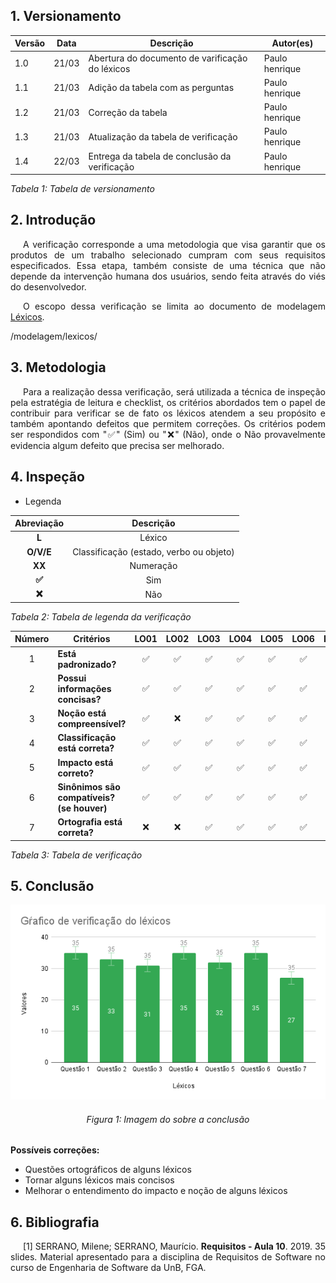 ## 1. Versionamento
| Versão | Data  | Descrição                                     | Autor(es) |
| ------ | ----- | --------------------------------------------- | --------- |
| 1.0    | 21/03 | Abertura do documento de varificação do léxicos | Paulo henrique |
| 1.1    | 21/03 | Adição da tabela com as perguntas | Paulo henrique |
| 1.2    | 21/03 | Correção da tabela | Paulo henrique |
| 1.3    | 21/03 | Atualização da tabela de verificação| Paulo henrique |
| 1.4    | 22/03 |  Entrega da tabela de conclusão da verificação | Paulo henrique |

*Tabela 1: Tabela de versionamento*

## 2. Introdução
<p style="text-align: justify; text-indent: 20px"> A verificação corresponde a uma metodologia que visa garantir que os produtos de um trabalho selecionado cumpram com seus requisitos especificados. Essa etapa, também consiste de uma técnica que não depende da intervenção humana dos usuários, sendo feita através do viés do desenvolvedor.</p>
<p style="text-align: justify; text-indent: 20px"> O escopo dessa verificação se limita ao documento de modelagem <a href="../../../modelagem/lexicos/">Léxicos</a>.</p>
/modelagem/lexicos/

## 3. Metodologia
<p style="text-align: justify; text-indent: 20px"> Para a realização dessa verificação, será utilizada a técnica de inspeção pela estratégia de leitura e checklist, os critérios abordados tem o papel de contribuir para verificar se de fato os léxicos atendem a seu propósito e também apontando defeitos que permitem correções. Os critérios podem ser respondidos com "✅" (Sim) ou "❌" (Não), onde o Não provavelmente evidencia algum defeito que precisa ser melhorado.</p>

## 4. Inspeção

* Legenda

| Abreviação |                Descrição                |
| :--------: | :-------------------------------------: |
|   **L**    |                 Léxico                  |
| **O/V/E**  | Classificação (estado, verbo ou objeto) |
|   **XX**   |                Numeração                |
|   **✅**    |                   Sim                   |
|   **❌**    |                   Não                   |

*Tabela 2: Tabela de legenda da verificação*

| **Número** | **Critérios**                              | **LO01** | **LO02** | **LO03** | **LO04** | **LO05** | **LO06** | **LO07** | **LO08** | **LO09** | **LO10** | **LV01** | **LV02** | **LV03** | **LV04** | **LV05** | **LV06** | **LV07** | **LV08** | **LV09** | **LV10** | **LV11** | **LV12** | **LV13** | **LV14** | **LV15** | **LV16** | **LV17** | **LE01** | **LE02** | **LE03** | **LE04** | **LE05** | **LE06** | **LE07** | **LE08** |
| :--------: | ------------------------------------------ | :------: | :------: | :------: | :------: | :------: | :------: | :------: | :------: | :------: | :------: | :------: | :------: | :------: | :------: | :------: | :------: | :------: | :------: | :------: | :------: | :------: | :------: | :------: | :------: | :------: | :------: | :------: | :------: | :------: | :------: | :------: | :------: | :------: | :------: | :------: |
|     1      | **Está padronizado?**                      |    ✅     |    ✅     |    ✅     |    ✅     |    ✅     |    ✅     |    ✅     |    ✅     |    ✅     |    ✅     |    ✅     |    ✅     |    ✅     |    ✅     |    ✅     |    ✅     |    ✅     |    ✅     |    ✅     |    ✅     |    ✅     |    ✅     |    ✅     |    ✅     |    ✅     |    ✅     |    ✅     |    ✅     |    ✅     |    ✅     |    ✅     |    ✅     |    ✅     |    ✅     |    ✅     |
|     2      | **Possui informações concisas?**           |    ✅     |    ✅     |    ✅     |    ✅     |    ✅     |    ✅     |    ✅     |    ✅     |    ✅     |    ❌     |    ✅     |    ✅     |    ✅     |    ✅     |    ✅     |    ✅     |    ✅     |    ✅     |    ✅     |    ✅     |    ✅     |    ✅     |    ✅     |    ✅     |    ✅     |    ✅     |    ❌     |    ✅     |    ✅     |    ✅     |    ✅     |    ✅     |    ✅     |    ✅     |    ✅     |
|     3      | **Noção está compreensível?**              |    ✅     |    ❌     |    ✅     |    ✅     |    ✅     |    ✅     |    ✅     |    ❌     |    ❌     |    ✅     |    ✅     |    ✅     |    ✅     |    ✅     |    ✅     |    ✅     |    ✅     |    ✅     |    ❌     |    ✅     |    ✅     |    ✅     |    ✅     |    ✅     |    ✅     |    ✅     |    ✅     |    ✅     |    ✅     |    ✅     |    ✅     |    ✅     |    ✅     |    ✅     |    ✅     |
|     4      | **Classificação está correta?**            |    ✅     |    ✅     |    ✅     |    ✅     |    ✅     |    ✅     |    ✅     |    ✅     |    ✅     |    ✅     |    ✅     |    ✅     |    ✅     |    ✅     |    ✅     |    ✅     |    ✅     |    ✅     |    ✅     |    ✅     |    ✅     |    ✅     |    ✅     |    ✅     |    ✅     |    ✅     |    ✅     |    ✅     |    ✅     |    ✅     |    ✅     |    ✅     |    ✅     |    ✅     |    ✅     |
|     5      | **Impacto está correto?**                  |    ✅     |    ✅     |    ✅     |    ✅     |    ✅     |    ✅     |    ✅     |    ✅     |    ✅     |    ✅     |    ❌     |    ✅     |    ✅     |    ✅     |    ❌     |    ✅     |    ✅     |    ✅     |    ✅     |    ✅     |    ✅     |    ❌     |    ✅     |    ✅     |    ✅     |    ✅     |    ✅     |    ✅     |    ✅     |    ✅     |    ✅     |    ✅     |    ✅     |    ✅     |    ✅     |
|     6      | **Sinônimos são compatíveis? (se houver)** |    ✅     |    ✅     |    ✅     |    ✅     |    ✅     |    ✅     |    ✅     |    ✅     |    ✅     |    ✅     |    ✅     |    ✅     |    ✅     |    ✅     |    ✅     |    ✅     |    ✅     |    ✅     |    ✅     |    ✅     |    ✅     |    ✅     |    ✅     |    ✅     |    ✅     |    ✅     |    ✅     |    ✅     |    ✅     |    ✅     |    ✅     |    ✅     |    ✅     |    ✅     |    ✅     |
|     7      | **Ortografia está correta?**               |    ❌     |    ❌     |    ✅     |    ✅     |    ✅     |    ✅     |    ❌     |    ❌     |    ❌     |    ✅     |    ✅     |    ✅     |    ✅     |    ✅     |    ✅     |    ✅     |    ✅     |    ✅     |    ✅     |    ✅     |    ✅     |    ✅     |    ✅     |    ✅     |    ❌     |    ✅     |    ❌     |    ✅     |    ✅     |    ✅     |    ✅     |    ✅     |    ✅     |    ✅     |    ✅     |

*Tabela 3: Tabela de verificação*

## 5. Conclusão

<div align="center">
    <img src="../../../assets/verificacao/lexicos/grafico.png" alt="Gráfico da verificação dos léxicos" height="auto" width="600">
<h6 align="center">Figura 1: Imagem do sobre a conclusão</h6>
</div>

<b>Possíveis correções:</b>

* Questões ortográficos de alguns léxicos
* Tornar alguns léxicos mais concisos
* Melhorar o entendimento do impacto e noção de alguns léxicos

## 6. Bibliografia

<p style="text-align: justify; text-indent: 20px">[1] SERRANO, Milene; SERRANO, Maurício. <b>Requisitos - Aula 10</b>. 2019. 35 slides. Material apresentado para a disciplina de Requisitos de Software no curso de Engenharia de Software da UnB, FGA.</p>